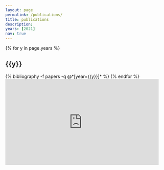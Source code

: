 ```yaml
---
layout: page
permalink: /publications/
title: publications
description: 
years: [2021]
nav: true
---
```


<div class="publications">

{% for y in page.years %}
  <h2 class="year">{{y}}</h2>
  {% bibliography -f papers -q @*[year={{y}}]* %}
{% endfor %}
 <iframe width="480" height="270" src="https://www.youtube.com/embed/vZMkQBOknoU?autoplay=1&loop=1" frameborder="0" allowfullscreen></iframe>
</div>

